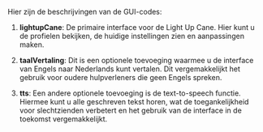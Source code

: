 Hier zijn de beschrijvingen van de GUI-codes:

1. **lightupCane**:
De primaire interface voor de Light Up Cane.
Hier kunt u de profielen bekijken, de huidige instellingen zien en aanpassingen maken.

3. **taalVertaling**:
Dit is een optionele toevoeging waarmee u de interface van Engels naar Nederlands kunt vertalen.
Dit vergemakkelijkt het gebruik voor oudere hulpverleners die geen Engels spreken.

5. **tts**:
Een andere optionele toevoeging is de text-to-speech functie.
Hiermee kunt u alle geschreven tekst horen, wat de toegankelijkheid voor slechtzienden verbetert en het gebruik van de interface in de toekomst vergemakkelijkt.
